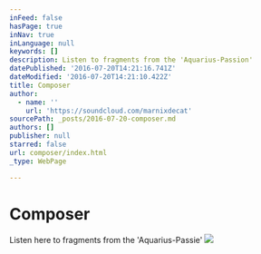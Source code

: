 ```yaml
---
inFeed: false
hasPage: true
inNav: true
inLanguage: null
keywords: []
description: Listen to fragments from the 'Aquarius-Passion'
datePublished: '2016-07-20T14:21:16.741Z'
dateModified: '2016-07-20T14:21:10.422Z'
title: Composer
author:
  - name: ''
    url: 'https://soundcloud.com/marnixdecat'
sourcePath: _posts/2016-07-20-composer.md
authors: []
publisher: null
starred: false
url: composer/index.html
_type: WebPage

---
```

# Composer

Listen here to fragments from the 'Aquarius-Passie'
![](https://s3-us-west-2.amazonaws.com/the-grid-img/p/f0b071f8fbba92200fa8937b5ad2e740c244f71e.jpg)